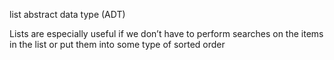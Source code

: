 list abstract data type (ADT)

Lists are especially useful if we don’t have to perform searches on the
items in the list or put them into some type of sorted order
